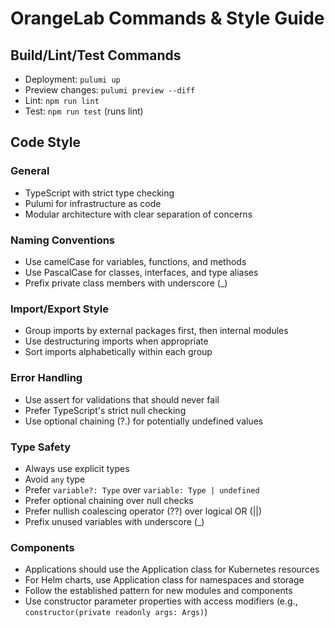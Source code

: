 # OrangeLab Commands & Style Guide

## Build/Lint/Test Commands

-   Deployment: `pulumi up`
-   Preview changes: `pulumi preview --diff`
-   Lint: `npm run lint`
-   Test: `npm run test` (runs lint)

## Code Style

### General

-   TypeScript with strict type checking
-   Pulumi for infrastructure as code
-   Modular architecture with clear separation of concerns

### Naming Conventions

-   Use camelCase for variables, functions, and methods
-   Use PascalCase for classes, interfaces, and type aliases
-   Prefix private class members with underscore (\_)

### Import/Export Style

-   Group imports by external packages first, then internal modules
-   Use destructuring imports when appropriate
-   Sort imports alphabetically within each group

### Error Handling

-   Use assert for validations that should never fail
-   Prefer TypeScript's strict null checking
-   Use optional chaining (?.) for potentially undefined values

### Type Safety

-   Always use explicit types
-   Avoid `any` type
-   Prefer `variable?: Type` over `variable: Type | undefined`
-   Prefer optional chaining over null checks
-   Prefer nullish coalescing operator (??) over logical OR (||)
-   Prefix unused variables with underscore (\_)

### Components

-   Applications should use the Application class for Kubernetes resources
-   For Helm charts, use Application class for namespaces and storage
-   Follow the established pattern for new modules and components
-   Use constructor parameter properties with access modifiers (e.g., `constructor(private readonly args: Args)`)
